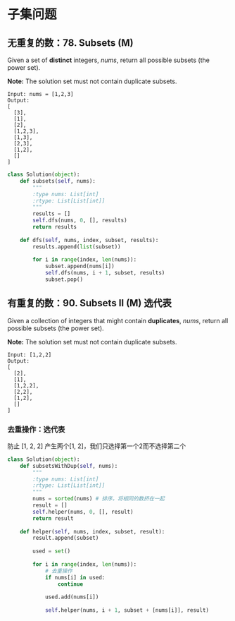 # 子集问题

## 无重复的数：78. Subsets (M)

Given a set of **distinct** integers, *nums*, return all possible subsets (the power set).

**Note:** The solution set must not contain duplicate subsets.

```
Input: nums = [1,2,3]
Output:
[
  [3],
  [1],
  [2],
  [1,2,3],
  [1,3],
  [2,3],
  [1,2],
  []
]
```

```python
class Solution(object):
    def subsets(self, nums):
        """
        :type nums: List[int]
        :rtype: List[List[int]]
        """
        results = []
        self.dfs(nums, 0, [], results)
        return results
    
    def dfs(self, nums, index, subset, results):
        results.append(list(subset))
        
        for i in range(index, len(nums)):
            subset.append(nums[i])
            self.dfs(nums, i + 1, subset, results)
            subset.pop()
```



## 有重复的数：90. Subsets II (M) 选代表

Given a collection of integers that might contain **duplicates**, *nums*, return all possible subsets (the power set).

**Note:** The solution set must not contain duplicate subsets.

```
Input: [1,2,2]
Output:
[
  [2],
  [1],
  [1,2,2],
  [2,2],
  [1,2],
  []
]
```

### 去重操作：选代表

防止 [1, 2, 2] 产生两个[1, 2]，我们只选择第一个2而不选择第二个

```python
class Solution(object):
    def subsetsWithDup(self, nums):
        """
        :type nums: List[int]
        :rtype: List[List[int]]
        """
        nums = sorted(nums) # 排序，将相同的数挤在一起
        result = []
        self.helper(nums, 0, [], result)
        return result
    
    def helper(self, nums, index, subset, result):
        result.append(subset)
        
        used = set()
        
        for i in range(index, len(nums)):
            # 去重操作
            if nums[i] in used:
                continue
            
            used.add(nums[i])
                
            self.helper(nums, i + 1, subset + [nums[i]], result)
```

